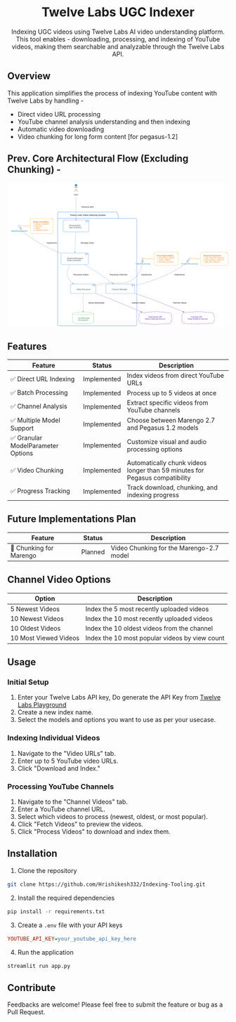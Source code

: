 <div align="center">
    <h1>Twelve Labs UGC Indexer</h1>
    <p>
        <h> Indexing UGC videos using Twelve Labs AI video understanding platform. This tool enables - downloading, processing, and indexing of YouTube videos, making them searchable and analyzable through the Twelve Labs API. </h>
    </p>
</div>



## Overview

This application simplifies the process of indexing YouTube content with Twelve Labs by handling -
- Direct video URL processing
- YouTube channel analysis understanding and then indexing
- Automatic video downloading
- Video chunking for long form content [for pegasus-1.2]


## Prev. Core Architectural Flow (Excluding Chunking) -

![Core Architectural Flow](https://github.com/Hrishikesh332/Indexing-Tooling/blob/main/src/workflow-tooling-indexing.png)

## Features

| Feature | Status | Description |
|---------|--------|-------------|
| ✅ Direct URL Indexing | Implemented | Index videos from direct YouTube URLs |
| ✅ Batch Processing | Implemented | Process up to 5 videos at once |
| ✅ Channel Analysis | Implemented | Extract specific videos from YouTube channels |
| ✅ Multiple Model Support | Implemented | Choose between Marengo 2.7 and Pegasus 1.2 models |
| ✅ Granular ModelParameter Options | Implemented | Customize visual and audio processing options |
| ✅ Video Chunking | Implemented | Automatically chunk videos longer than 59 minutes for Pegasus compatibility |
| ✅ Progress Tracking | Implemented | Track download, chunking, and indexing progress |


## Future Implementations Plan

| Feature | Status | Description |
|---------|--------|-------------|
| 🔄 Chunking for Marengo | Planned | Video Chunking for the Marengo-2.7 model |


## Channel Video Options

| Option | Description |
|--------|-------------|
| 5 Newest Videos | Index the 5 most recently uploaded videos |
| 10 Newest Videos | Index the 10 most recently uploaded videos |
| 10 Oldest Videos | Index the 10 oldest videos from the channel |
| 10 Most Viewed Videos | Index the 10 most popular videos by view count |

## Usage

### Initial Setup
1. Enter your Twelve Labs API key, Do generate the API Key from [Twelve Labs Playground]()
2. Create a new index name.
3. Select the models and options you want to use as per your usecase.

### Indexing Individual Videos
1. Navigate to the "Video URLs" tab.
2. Enter up to 5 YouTube video URLs.
3. Click "Download and Index."

### Processing YouTube Channels
1. Navigate to the "Channel Videos" tab.
2. Enter a YouTube channel URL.
3. Select which videos to process (newest, oldest, or most popular).
4. Click "Fetch Videos" to preview the videos.
5. Click "Process Videos" to download and index them.


## Installation

1. Clone the repository
```bash
git clone https://github.com/Hrishikesh332/Indexing-Tooling.git
```

2. Install the required dependencies
```bash
pip install -r requirements.txt
```

3. Create a `.env` file with your API keys
```ini
YOUTUBE_API_KEY=your_youtube_api_key_here
```

4. Run the application
```bash
streamlit run app.py
```


## Contribute

Feedbacks are welcome! Please feel free to submit the feature or bug as a Pull Request.


